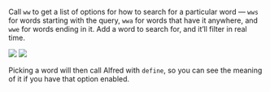 Call `ww` to get a list of options for how to search for a particular word — `wws` for words starting with the query, `wwa` for words that have it anywhere, and `wwe` for words ending in it. Add a word to search for, and it’ll filter in real time.

![](http://i.imgur.com/kAsToan.png)
![](http://i.imgur.com/qQPua4b.png)

Picking a word will then call Alfred with `define`, so you can see the meaning of it if you have that option enabled.
